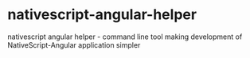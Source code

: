 # nativescript-angular-helper
nativescript angular helper - command line tool making development of NativeScript-Angular application simpler
